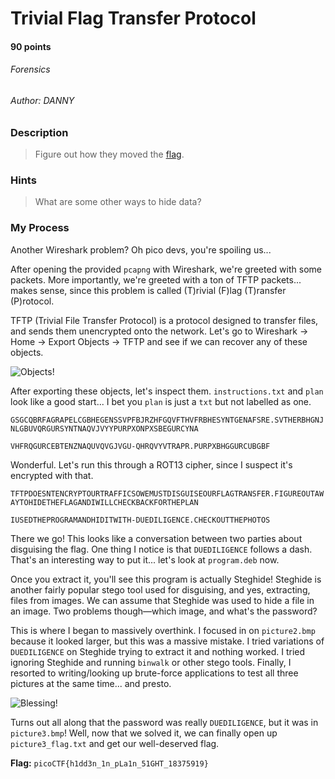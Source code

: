 # Trivial Flag Transfer Protocol
#### 90 points
###### Forensics
###### Author: DANNY

### Description
> Figure out how they moved the [flag](https://mercury.picoctf.net/static/fb24ddcfaf1e297be525ba7474964fa5/tftp.pcapng).

### Hints
> What are some other ways to hide data?

### My Process
Another Wireshark problem? Oh pico devs, you're spoiling us...

After opening the provided `pcapng` with Wireshark, we're greeted with some packets. More importantly, we're greeted with a ton of TFTP packets... makes sense, since this problem is called (T)rivial (F)lag (T)ransfer (P)rotocol.

TFTP (Trivial File Transfer Protocol) is a protocol designed to transfer files, and sends them unencrypted onto the network. Let's go to Wireshark -> Home -> Export Objects -> TFTP and see if we can recover any of these objects.

![Objects!](https://github.com/EmeraldEntities/ctf-writeups/blob/main/picoctf%202021/trivial-flag-transfer-protocol/writeup-files/tftp.png?raw=true)

After exporting these objects, let's inspect them. `instructions.txt` and `plan` look like a good start... I bet you `plan` is just a `txt` but not labelled as one.

`GSGCQBRFAGRAPELCGBHEGENSSVPFBJRZHFGQVFTHVFRBHESYNTGENAFSRE.SVTHERBHGNJNLGBUVQRGURSYNTNAQVJVYYPURPXONPXSBEGURCYNA`

`VHFRQGURCEBTENZNAQUVQVGJVGU-QHRQVYVTRAPR.PURPXBHGGURCUBGBF`

Wonderful. Let's run this through a ROT13 cipher, since I suspect it's encrypted with that.

`TFTPDOESNTENCRYPTOURTRAFFICSOWEMUSTDISGUISEOURFLAGTRANSFER.FIGUREOUTAWAYTOHIDETHEFLAGANDIWILLCHECKBACKFORTHEPLAN`

`IUSEDTHEPROGRAMANDHIDITWITH-DUEDILIGENCE.CHECKOUTTHEPHOTOS`

There we go! This looks like a conversation between two parties about disguising the flag. One thing I notice is that `DUEDILIGENCE` follows a dash. That's an interesting way to put it... let's look at `program.deb` now.

Once you extract it, you'll see this program is actually Steghide! Steghide is another fairly popular stego tool used for disguising, and yes, extracting, files from images. We can assume that Steghide was used to hide a file in an image. Two problems though—which image, and what's the password?

This is where I began to massively overthink. I focused in on `picture2.bmp` because it looked larger, but this was a massive mistake. I tried variations of `DUEDILIGENCE` on Steghide trying to extract it and nothing worked. I tried ignoring Steghide and running `binwalk` or other stego tools. Finally, I resorted to writing/looking up brute-force applications to test all three pictures at the same time... and presto.

![Blessing!](https://github.com/EmeraldEntities/ctf-writeups/blob/main/picoctf%202021/trivial-flag-transfer-protocol/writeup-files/tftp2.png?raw=true)

Turns out all along that the password was really `DUEDILIGENCE`, but it was in `picture3.bmp`! Well, now that we solved it, we can finally open up `picture3_flag.txt` and get our well-deserved flag.

**Flag:** `picoCTF{h1dd3n_1n_pLa1n_51GHT_18375919}`
